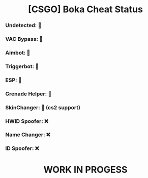 <h1 align="center">[CSGO] Boka Cheat Status</h1>
<h3 align="left">Undetected: 💚</h3>
<h3 align="left">VAC Bypass: 💚</h3>
<h3 align="left">Aimbot: 💚</h3>
<h3 align="left">Triggerbot: 💚</h3>
<h3 align="left">ESP: 💚</h3>
<h3 align="left">Grenade Helper: 💚</h3>
<h3 align="left">SkinChanger: 💚 (cs2 support)</h3>
<h3 align="left">HWID Spoofer: ❌</h3>
<h3 align="left">Name Changer: ❌</h3>
<h3 align="left">ID Spoofer: ❌</h3>

<p align="left">
</p>

<h1 align="center">WORK IN PROGESS</h1>
